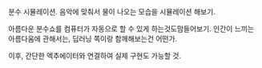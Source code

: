 분수 시뮬레이션. 음악에 맞춰서 물이 나오는 모습을 시뮬레이션 해보기. 

아름다운 분수쇼를 컴퓨터가 자동으로 할 수 있게 하는것도맘들어보기. 인간이 느끼는 아름다움에 관해서는, 딥러닝 쪽이랑 함께해보는건 어떤가.

이후, 간단한 엑추에이터와 연결하여 실제 구현도 가능할 것.

